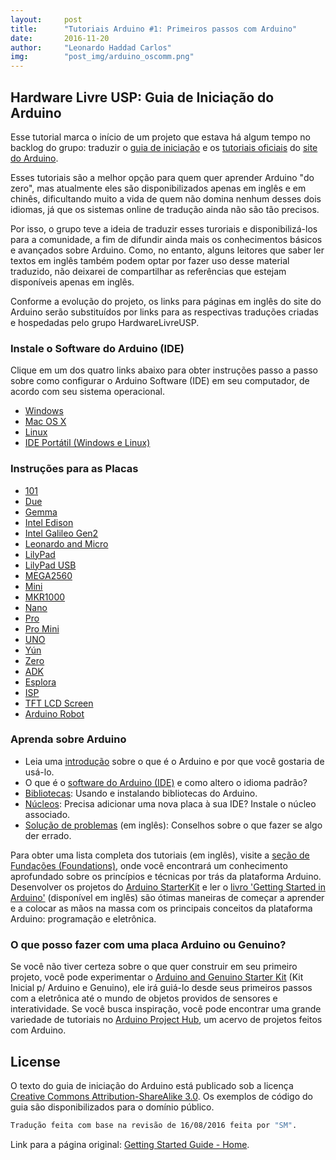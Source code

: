 ```yaml
---
layout:     post
title:      "Tutoriais Arduino #1: Primeiros passos com Arduino"
date:       2016-11-20
author:     "Leonardo Haddad Carlos"
img:        "post_img/arduino_oscomm.png"
---
```


## Hardware Livre USP: Guia de Iniciação do Arduino

Esse tutorial marca o início de um projeto que estava há algum tempo no backlog do grupo: traduzir o [guia de iniciação][arduino-guide] e os [tutoriais oficiais][arduino-tutorials] do [site do Arduino][arduino].

Esses tutoriais são a melhor opção para quem quer aprender Arduino "do zero", mas atualmente eles são disponibilizados apenas em inglês e em chinês, dificultando muito a vida de quem não domina nenhum desses dois idiomas, já que os sistemas online de tradução ainda não são tão precisos.

Por isso, o grupo teve a ideia de traduzir esses turoriais e disponibilizá-los para a comunidade, a fim de difundir ainda mais os conhecimentos básicos e avançados sobre Arduino. Como, no entanto, alguns leitores que saber ler textos em inglês também podem optar por fazer uso desse material traduzido, não deixarei de compartilhar as referências que estejam disponíveis apenas em inglês.

Conforme a evolução do projeto, os links para páginas em inglês do site do Arduino serão substituídos por links para as respectivas traduções criadas e hospedadas pelo grupo HardwareLivreUSP.

### Instale o Software do Arduino (IDE)
Clique em um dos quatro links abaixo para obter instruções passo a passo sobre como configurar o Arduino Software (IDE) em seu computador, de acordo com seu sistema operacional.

 - [Windows][windows-steps]
 - [Mac OS X][mac-steps]
 - [Linux][linux-steps]
 - [IDE Portátil (Windows e Linux)][portable-steps]

### Instruções para as Placas

 - [101][board-oneoone]
 - [Due][board-due]
 - [Gemma][board-gemma]
 - [Intel Edison][board-edison]
 - [Intel Galileo Gen2][board-galileogentwo]
 - [Leonardo and Micro][board-leonardo]
 - [LilyPad][board-lilypad]
 - [LilyPad USB][board-lilypadusb]
 - [MEGA2560][board-mega]
 - [Mini][board-mini]
 - [MKR1000][board-mkrthousand]
 - [Nano][board-nano]
 - [Pro][board-pro]
 - [Pro Mini][board-promini]
 - [UNO][board-uno]
 - [Yún][board-yun]
 - [Zero][board-zero]
 - [ADK][board-adk]
 - [Esplora][board-esplora]
 - [ISP][board-isp]
 - [TFT LCD Screen][board-tftlcdscreen]
 - [Arduino Robot][board-robot]

### Aprenda sobre Arduino
 - Leia uma [introdução][learn-intro] sobre o que é o Arduino e por que você gostaria de usá-lo.
 - O que é o [software do Arduino (IDE)][learn-ide] e como altero o idioma padrão?
 - [Bibliotecas][learn-libraries]: Usando e instalando bibliotecas do Arduino.
 - [Núcleos][learn-cores]: Precisa adicionar uma nova placa à sua IDE? Instale o núcleo associado.
 - [Solução de problemas][learn-troubleshooting] (em inglês): Conselhos sobre o que fazer se algo der errado.

Para obter uma lista completa dos tutoriais (em inglês), visite a [seção de Fundações (Foundations)][learn-foundations], onde você encontrará um conhecimento aprofundado sobre os princípios e técnicas por trás da plataforma Arduino.
Desenvolver os projetos do [Arduino StarterKit][learn-starterkit] e ler o [livro 'Getting Started in Arduino'][learn-book] (disponível em inglês) são ótimas maneiras de começar a aprender e a colocar as mãos na massa com os principais conceitos da plataforma Arduino: programação e eletrônica.

### O que posso fazer com uma placa Arduino ou Genuino?
Se você não tiver certeza sobre o que quer construir em seu primeiro projeto, você pode experimentar o [Arduino and Genuino Starter Kit][starterkit] (Kit Inicial p/ Arduino e Genuino), ele irá guiá-lo desde seus primeiros passos com a eletrônica até o mundo de objetos providos de sensores e interatividade.
Se você busca inspiração, você pode encontrar uma grande variedade de tutoriais no [Arduino Project Hub][arduino-hub], um acervo de projetos feitos com Arduino.

License
----

O texto do guia de iniciação do Arduino está publicado sob a licença [Creative Commons Attribution-ShareAlike 3.0][ccasa3]. Os exemplos de código do guia são disponibilizados para o domínio público.

```sh
Tradução feita com base na revisão de 16/08/2016 feita por "SM".
```

Link para a página original: [Getting Started Guide - Home][originalpage].

[//]: # (These are reference links used in the body of this note and get stripped out when the markdown processor does its job. There is no need to format nicely because it shouldn't be seen. Thanks SO - http://stackoverflow.com/questions/4823468/store-comments-in-markdown-syntax)


   [placeholder]: <>
   [board-robot]: <https://www.arduino.cc/en/Guide/Robot>
   [board-tftlcdscreen]: <https://www.arduino.cc/en/Guide/TFT>
   [board-isp]: <https://www.arduino.cc/en/Guide/ArduinoISP>
   [board-esplora]: </2016/11/25/arduino-16board-esplora/>
   [board-adk]: <https://www.arduino.cc/en/Guide/ArduinoADK>
   [board-zero]: <https://www.arduino.cc/en/Guide/ArduinoZero>
   [board-yun]: <https://www.arduino.cc/en/Guide/ArduinoYun>
   [board-uno]: </2016/11/25/arduino-12board-uno/>
   [board-promini]: <https://www.arduino.cc/en/Guide/ArduinoProMini>
   [board-pro]: <https://www.arduino.cc/en/Guide/ArduinoPro>
   [board-nano]: </2016/11/27/arduino-22nano/>
   [board-mkrthousand]: <https://www.arduino.cc/en/Guide/MKR1000>
   [board-mini]: <https://www.arduino.cc/en/Guide/ArduinoMini>
   [board-mega]: </2016/11/25/arduino-13board-mega/>
   [board-lilypadusb]: </2016/11/27/arduino-21lilypadusb/>
   [board-lilypad]: </2016/11/25/arduino-18board-lilypad/>
   [board-leonardo]: </2016/11/25/arduino-14board-leonardo/>
   [board-galileogentwo]: <https://www.arduino.cc/en/Guide/IntelGalileoGen2>
   [board-edison]: <https://www.arduino.cc/en/Guide/IntelEdison>
   [board-gemma]: <https://www.arduino.cc/en/Guide/ArduinoGemma>
   [board-due]: </2016/11/25/arduino-15board-due/>
   [board-oneoone]: <https://www.arduino.cc/en/Guide/Arduino101>
   [originalpage]: <https://www.arduino.cc/en/Guide/HomePage>
   [arduino-hub]: <https://create.arduino.cc/projecthub>
   [starterkit]: <https://store.arduino.cc/product/GKX00007>
   [learn-book]: <https://store.arduino.cc/product/B000001>
   [learn-starterkit]: <https://www.arduino.cc/en/Main/ArduinoStarterKit>
   [learn-foundations]: </2016/11/25/arduino-11foundations/>
   [learn-troubleshooting]: </2016/11/25/arduino-10troubleshooting/>
   [learn-cores]: </2016/11/24/arduino-9cores/>
   [learn-libraries]: </2016/11/24/arduino-8libraries/>
   [learn-ide]: </2016/11/21/arduino-7environment/>
   [learn-intro]: </2016/11/20/arduino-6intro/>
   [windows-steps]: </2016/11/20/arduino-2windows/>
   [mac-steps]: </2016/11/20/arduino-3mac/>
   [linux-steps]: </2016/11/20/arduino-4linux/>
   [portable-steps]: </2016/11/20/arduino-5portable/>
   [ccasa3]: <https://creativecommons.org/licenses/by-sa/3.0>
   [arduino-tutorials]: <https://www.arduino.cc/en/Tutorial/HomePage>
   [arduino-guide]: <https://www.arduino.cc/en/Guide/HomePage>
   [arduino]: <https://www.arduino.cc>
